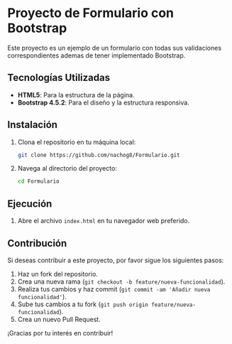 # Proyecto de Formulario con Bootstrap

Este proyecto es un ejemplo de un formulario con todas sus validaciones correspondientes ademas de tener implementado Bootstrap.

## Tecnologías Utilizadas

- **HTML5**: Para la estructura de la página.
- **Bootstrap 4.5.2**: Para el diseño y la estructura responsiva.

## Instalación

1. Clona el repositorio en tu máquina local:
   ```sh
   git clone https://github.com/nachog8/Formulario.git
   ```
2. Navega al directorio del proyecto:
   ```sh
   cd Formulario
   ```

## Ejecución

1. Abre el archivo `index.html` en tu navegador web preferido.

## Contribución

Si deseas contribuir a este proyecto, por favor sigue los siguientes pasos:

1. Haz un fork del repositorio.
2. Crea una nueva rama (`git checkout -b feature/nueva-funcionalidad`).
3. Realiza tus cambios y haz commit (`git commit -am 'Añadir nueva funcionalidad'`).
4. Sube tus cambios a tu fork (`git push origin feature/nueva-funcionalidad`).
5. Crea un nuevo Pull Request.

¡Gracias por tu interés en contribuir!
